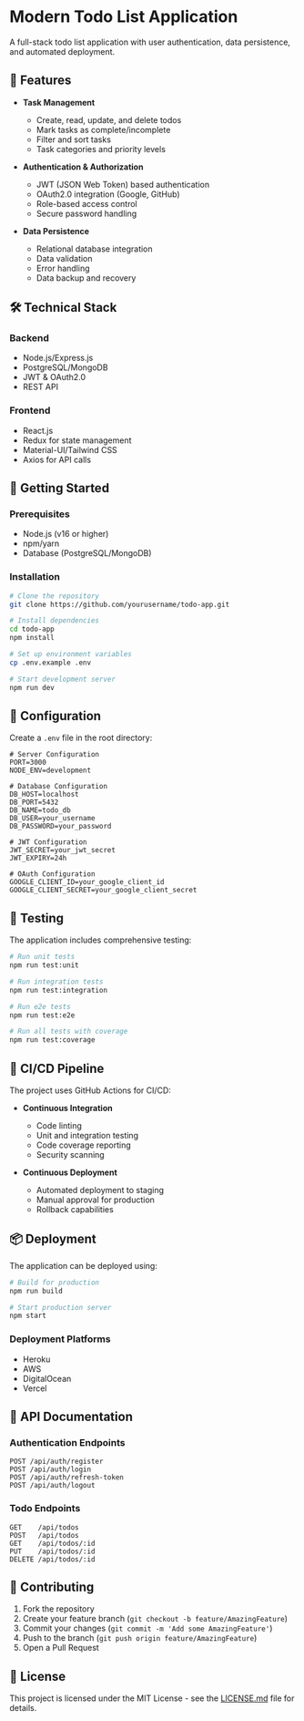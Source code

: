 # Modern Todo List Application

A full-stack todo list application with user authentication, data persistence, and automated deployment.

## 🌟 Features

- **Task Management**
  - Create, read, update, and delete todos
  - Mark tasks as complete/incomplete
  - Filter and sort tasks
  - Task categories and priority levels

- **Authentication & Authorization**
  - JWT (JSON Web Token) based authentication
  - OAuth2.0 integration (Google, GitHub)
  - Role-based access control
  - Secure password handling

- **Data Persistence**
  - Relational database integration
  - Data validation
  - Error handling
  - Data backup and recovery

## 🛠️ Technical Stack

### Backend
- Node.js/Express.js
- PostgreSQL/MongoDB
- JWT & OAuth2.0
- REST API

### Frontend
- React.js
- Redux for state management
- Material-UI/Tailwind CSS
- Axios for API calls

## 🚀 Getting Started

### Prerequisites
- Node.js (v16 or higher)
- npm/yarn
- Database (PostgreSQL/MongoDB)

### Installation
```bash
# Clone the repository
git clone https://github.com/yourusername/todo-app.git

# Install dependencies
cd todo-app
npm install

# Set up environment variables
cp .env.example .env

# Start development server
npm run dev
```

## 🔧 Configuration

Create a `.env` file in the root directory:

```env
# Server Configuration
PORT=3000
NODE_ENV=development

# Database Configuration
DB_HOST=localhost
DB_PORT=5432
DB_NAME=todo_db
DB_USER=your_username
DB_PASSWORD=your_password

# JWT Configuration
JWT_SECRET=your_jwt_secret
JWT_EXPIRY=24h

# OAuth Configuration
GOOGLE_CLIENT_ID=your_google_client_id
GOOGLE_CLIENT_SECRET=your_google_client_secret
```

## 🧪 Testing

The application includes comprehensive testing:

```bash
# Run unit tests
npm run test:unit

# Run integration tests
npm run test:integration

# Run e2e tests
npm run test:e2e

# Run all tests with coverage
npm run test:coverage
```

## 🔄 CI/CD Pipeline

The project uses GitHub Actions for CI/CD:

- **Continuous Integration**
  - Code linting
  - Unit and integration testing
  - Code coverage reporting
  - Security scanning

- **Continuous Deployment**
  - Automated deployment to staging
  - Manual approval for production
  - Rollback capabilities

## 📦 Deployment

The application can be deployed using:

```bash
# Build for production
npm run build

# Start production server
npm start
```

### Deployment Platforms
- Heroku
- AWS
- DigitalOcean
- Vercel

## 📄 API Documentation

### Authentication Endpoints
```
POST /api/auth/register
POST /api/auth/login
POST /api/auth/refresh-token
POST /api/auth/logout
```

### Todo Endpoints
```
GET    /api/todos
POST   /api/todos
GET    /api/todos/:id
PUT    /api/todos/:id
DELETE /api/todos/:id
```

## 🤝 Contributing

1. Fork the repository
2. Create your feature branch (`git checkout -b feature/AmazingFeature`)
3. Commit your changes (`git commit -m 'Add some AmazingFeature'`)
4. Push to the branch (`git push origin feature/AmazingFeature`)
5. Open a Pull Request

## 📝 License

This project is licensed under the MIT License - see the [LICENSE.md](LICENSE.md) file for details.
